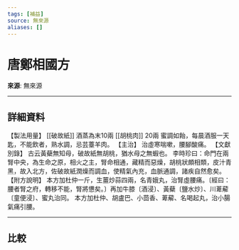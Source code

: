 ```yaml
---
tags: [補益]
source: 無來源
aliases: []
---
```


# 唐鄭相國方

**來源**: 無來源  

---

## 詳細資料
【製法用量】 [[破故紙]] 酒蒸為末10兩 [[胡桃肉]] 20兩
蜜調如飴，每晨酒服一天匙，不能飲者，熟水調，忌芸薹羊肉。
【主治】
治虛寒喘嗽，腰腳酸痛。
【文獻別錄】
古云黃蘗無知母，破故紙無胡桃，猶水母之無蝦也。
李時珍曰：命門在兩腎中央，為生命之原，相火之主，腎命相通，藏精而惡燥，胡桃狀頗相類，皮汁青黑，故入北方，佐破故紙潤燥而調血，使精氣內充，血脈通調，諸疾自然愈矣。
【附方說明】
本方加杜仲一斤，生薑炒蒜四兩，名青娥丸，治腎虛腰痛。〔經曰：腰者腎之府，轉移不能，腎將憊矣。〕再加牛膝〔酒浸〕、黃蘗〔鹽水炒〕、川萆薢〔童便浸〕、蜜丸治同。
本方加杜仲、胡盧巴、小茴香、萆薢、名喝起丸，治小腸氣痛引腰。

---

## 比較
